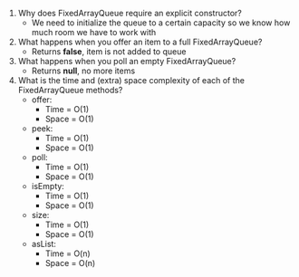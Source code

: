 1) Why does FixedArrayQueue require an explicit constructor?
   - We need to initialize the queue to a certain capacity so we know how much room we have to work with
2) What happens when you offer an item to a full FixedArrayQueue?
   - Returns **false**, item is not added to queue 
3) What happens when you poll an empty FixedArrayQueue?
   - Returns **null**, no more items 
4) What is the time and (extra) space complexity of each of the FixedArrayQueue methods?
   - offer: 
     - Time = O(1)
     - Space = O(1)
   - peek: 
     - Time = O(1)
     - Space = O(1)
   - poll: 
     - Time = O(1)
     - Space = O(1)
   - isEmpty: 
     - Time = O(1)
     - Space = O(1)
   - size:
     - Time = O(1)
     - Space = O(1)
   - asList:
     - Time = O(n)
     - Space = O(n)
